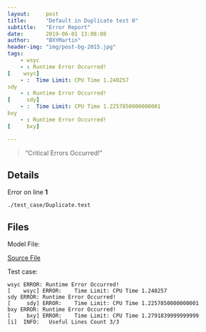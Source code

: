 ```yaml
---
layout:     post
title:      "Default in Duplicate test 0"
subtitle:   "Error Report"
date:       2019-06-01 13:08:08
author:     "BXYMartin"
header-img: "img/post-bg-2015.jpg"
tags:
    - wsyc
    - : Runtime Error Occurred!
[    wsyc]
    - :	 Time Limit: CPU Time 1.240257
sdy
    - : Runtime Error Occurred!
[     sdy]
    - :	 Time Limit: CPU Time 1.2257850000000001
bxy
    - : Runtime Error Occurred!
[     bxy]

---
```


> “Critical Errors Occurred!”


## Details

Error on line **1**

```
./test_case/Duplicate.test
```

## Files

Model File:

[Source File](https://github.com/BXYMartin/OO-Public/blob/master/test_mdj/Duplicate.mdj)

Test case:

```
wsyc ERROR: Runtime Error Occurred!
[    wsyc] ERROR:	 Time Limit: CPU Time 1.240257
sdy ERROR: Runtime Error Occurred!
[     sdy] ERROR:	 Time Limit: CPU Time 1.2257850000000001
bxy ERROR: Runtime Error Occurred!
[     bxy] ERROR:	 Time Limit: CPU Time 1.2791839999999999
[i]  INFO:	 Useful Lines Count 3/3
```


